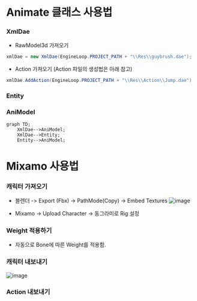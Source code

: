 # Animate 클래스 사용법
### XmlDae 
  - RawModel3d 가져오기
```c#
xmlDae = new XmlDae(EngineLoop.PROJECT_PATH + "\\Res\\guybrush.dae");
```
  - Action 가져오기 (Action 파일의 생성법은 아래 참고)
```c#
xmlDae.AddAction(EngineLoop.PROJECT_PATH + "\\Res\\Action\\Jump.dae")
```


### Entity

### AniModel
```mermaid
graph TD;
    XmlDae-->AniModel;
    XmlDae-->Entity;
    Entity-->AniModel;
```

# Mixamo 사용법
### 캐릭터 가져오기
* 블렌더 -> Export (Fbx) -> PathMode(Copy) -> Embed Textures
 ![image](https://github.com/mekjh12/RiggedModel/assets/122244587/e888029e-030c-47fd-b388-608b4438bed3)

* Mixamo -> Upload Character -> 동그라미로 Rig 설정

### Weight 적용하기
* 자동으로 Bone에 따른 Weight를 적용함.
   
### 캐릭터 내보내기
 
![image](https://github.com/mekjh12/RiggedModel/assets/122244587/13536f5d-8c09-47ac-b7bc-335b39d058d7)

### Action 내보내기
